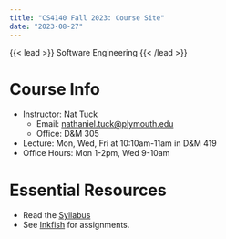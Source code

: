 ```yaml
---
title: "CS4140 Fall 2023: Course Site"
date: "2023-08-27"
---
```


{{< lead >}}
Software Engineering
{{< /lead >}}

# Course Info

 - Instructor: Nat Tuck 
   - Email: <nathaniel.tuck@plymouth.edu>
   - Office: D&M 305
 - Lecture: Mon, Wed, Fri at 10:10am-11am in D&M 419
 - Office Hours: Mon 1-2pm, Wed 9-10am

# Essential Resources

 - Read the [Syllabus](./syllabus)
 - See [Inkfish](https://inkfish.homework.quest) for assignments.
